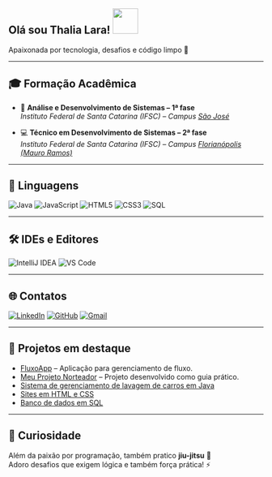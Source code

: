 <h2> Olá sou Thalia Lara! <img src="https://media.giphy.com/media/mGcNjsfWAjY5AEZNw6/giphy.gif" width="50"></h2>

Apaixonada por tecnologia, desafios e código limpo 🚀  

---

## 🎓 Formação Acadêmica
- 📘 **Análise e Desenvolvimento de Sistemas – 1ª fase**  
  *Instituto Federal de Santa Catarina (IFSC) – Campus [São José](https://www.ifsc.edu.br/web/campus-sao-jose)*  

- 💻 **Técnico em Desenvolvimento de Sistemas – 2ª fase**  
  *Instituto Federal de Santa Catarina (IFSC) – Campus [Florianópolis (Mauro Ramos)](https://www.ifsc.edu.br/web/campus-florianopolis)*  

---

## 🚀 Linguagens
![Java](https://img.shields.io/badge/Java-ED8B00?style=for-the-badge&logo=openjdk&logoColor=white)
![JavaScript](https://img.shields.io/badge/JavaScript-323330?style=for-the-badge&logo=javascript&logoColor=F7DF1E)
![HTML5](https://img.shields.io/badge/HTML5-E34F26?style=for-the-badge&logo=html5&logoColor=white)
![CSS3](https://img.shields.io/badge/CSS3-1572B6?style=for-the-badge&logo=css3&logoColor=white)
![SQL](https://img.shields.io/badge/SQL-4479A1?style=for-the-badge&logo=mysql&logoColor=white)

---

## 🛠️ IDEs e Editores
![IntelliJ IDEA](https://img.shields.io/badge/IntelliJIDEA-000000?style=for-the-badge&logo=intellijidea&logoColor=white)
![VS Code](https://img.shields.io/badge/Visual%20Studio%20Code-0078d7?style=for-the-badge&logo=visual%20studio%20code&logoColor=white)

---

## 🌐 Contatos
[![LinkedIn](https://img.shields.io/badge/LinkedIn-0077B5?style=for-the-badge&logo=linkedin&logoColor=white)](https://www.linkedin.com/in/thalia-lara-849a181a4/)
[![GitHub](https://img.shields.io/badge/GitHub-100000?style=for-the-badge&logo=github&logoColor=white)](https://github.com/Thaliabr33)
[![Gmail](https://img.shields.io/badge/Gmail-D14836?style=for-the-badge&logo=gmail&logoColor=white)](mailto:larathalia003@gmail.com)

---

## 📂 Projetos em destaque
- [FluxoApp](https://github.com/Thaliabr33/fluxoapp.git) – Aplicação para gerenciamento de fluxo.
- [Meu Projeto Norteador](https://github.com/Thaliabr33/meu-projeto-norteador.git) – Projeto desenvolvido como guia prático.
- [Sistema de gerenciamento de lavagem de carros em Java](#)
- [Sites em HTML e CSS](#)
- [Banco de dados em SQL](#)

---

## 🥋 Curiosidade
Além da paixão por programação, também pratico **jiu-jitsu** 💪  
Adoro desafios que exigem lógica e também força prática! ⚡
